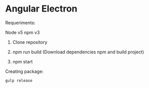 # Angular Electron

Requeriments:

Node v5
npm v3

1) Clone repository

2) npm run build (Download dependencies npm and build project)

3) npm start

Creating package:

```gulp release```